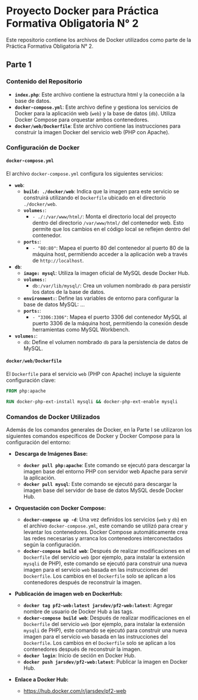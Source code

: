 # Proyecto Docker para Práctica Formativa Obligatoria N° 2

Este repositorio contiene los archivos de Docker utilizados como parte de la Práctica Formativa Obligatoria N° 2.

## Parte 1

### Contenido del Repositorio

* **`index.php`**: Este archivo contiene la estructura html y la conección a la base de datos.
* **`docker-compose.yml`**: Este archivo define y gestiona los servicios de Docker para la aplicación web (`web`) y la base de datos (`db`). Utiliza Docker Compose para orquestar ambos contenedores.
* **`docker/web/Dockerfile`**: Este archivo contiene las instrucciones para construir la imagen Docker del servicio web (PHP con Apache).

### Configuración de Docker

#### `docker-compose.yml`

El archivo `docker-compose.yml` configura los siguientes servicios:

* **`web`**:
    * **`build: ./docker/web`**: Indica que la imagen para este servicio se construirá utilizando el `Dockerfile` ubicado en el directorio `./docker/web`.
    * **`volumes:`**:
        * `- ./:/var/www/html/`: Monta el directorio local del proyecto dentro del directorio `/var/www/html/` del contenedor web. Esto permite que los cambios en el código local se reflejen dentro del contenedor.
    * **`ports:`**:
        * `- "80:80"`: Mapea el puerto 80 del contenedor al puerto 80 de la máquina host, permitiendo acceder a la aplicación web a través de `http://localhost`.
* **`db`**:
    * **`image: mysql`**: Utiliza la imagen oficial de MySQL desde Docker Hub.
    * **`volumes:`**:
        * `db:/var/lib/mysql/`: Crea un volumen nombrado `db` para persistir los datos de la base de datos.
    * **`environment:`**: Define las variables de entorno para configurar la base de datos MySQL:
        ...
    * **`ports:`**:
        * `- "3306:3306"`: Mapea el puerto 3306 del contenedor MySQL al puerto 3306 de la máquina host, permitiendo la conexión desde herramientas como MySQL Workbench.
* **`volumes:`**:
    * `db`: Define el volumen nombrado `db` para la persistencia de datos de MySQL.

#### `docker/web/Dockerfile`

El `Dockerfile` para el servicio `web` (PHP con Apache) incluye la siguiente configuración clave:

```dockerfile
FROM php:apache

RUN docker-php-ext-install mysqli && docker-php-ext-enable mysqli
````
### Comandos de Docker Utilizados

Además de los comandos generales de Docker, en la Parte I se utilizaron los siguientes comandos específicos de Docker y Docker Compose para la configuración del entorno:

  * **Descarga de Imágenes Base:**
    * **`docker pull php:apache`**: Este comando se ejecutó para descargar la imagen base del entorno PHP con servidor web Apache para servir la aplicación.
    * **`docker pull mysql`**: Este comando se ejecutó para descargar la imagen base del servidor de base de datos MySQL desde Docker Hub.

  * **Orquestación con Docker Compose:**
    * **`docker-compose up -d`**: Una vez definidos los servicios (`web` y `db`) en el archivo `docker-compose.yml`, este comando se utilizó para crear y levantar los contenedores. Docker Compose automáticamente crea las redes necesarias y arranca los contenedores interconectados según la configuración.
    * **`docker-compose build web`**: Después de realizar modificaciones en el `Dockerfile` del servicio `web` (por ejemplo, para instalar la extensión `mysqli` de PHP), este comando se ejecutó para construir una nueva imagen para el servicio `web` basada en las instrucciones del `Dockerfile`. Los cambios en el `Dockerfile` solo se aplican a los contenedores después de reconstruir la imagen.

 * **Publicación de imagen web en DockerHub:**
    * **`docker tag pf2-web:latest jarsdev/pf2-web:latest`**: Agregar nombre de usuario de Docker Hub a las tags.
    * **`docker-compose build web`**: Después de realizar modificaciones en el `Dockerfile` del servicio `web` (por ejemplo, para instalar la extensión `mysqli` de PHP), este comando se ejecutó para construir una nueva imagen para el servicio `web` basada en las instrucciones del `Dockerfile`. Los cambios en el `Dockerfile` solo se aplican a los contenedores después de reconstruir la imagen.
    * **`docker login`**: Inicio de seción en Docker Hub.
    * **`docker push jarsdev/pf2-web:latest`**: Publicar la imagen en Docker Hub.

* **Enlace a Docker Hub:**
   * https://hub.docker.com/r/jarsdev/pf2-web    
